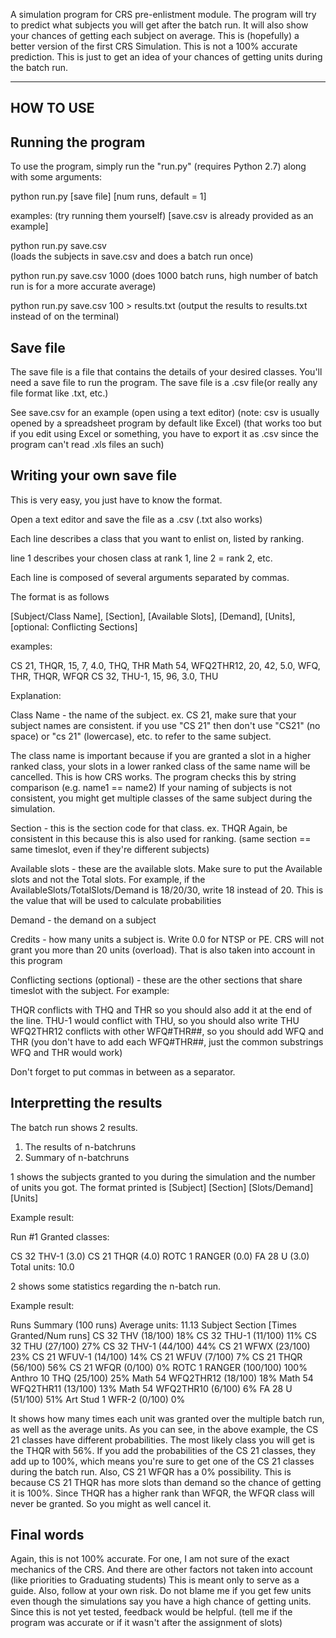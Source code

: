 A simulation program for CRS pre-enlistment module. 
The program will try to predict what subjects you will get after the batch run. 
It will also show your chances of getting each subject on average. 
This is (hopefully) a better version of the first CRS Simulation. 
This is not a 100% accurate prediction. 
This is just to get an idea of your chances of getting units during the batch run.

----------------
HOW TO USE
----------------

Running the program
------------------------

To use the program, simply run the "run.py" (requires Python 2.7) along with some arguments:

python run.py [save file] [num runs, default = 1]

examples: (try running them yourself) [save.csv is already provided as an example]

python run.py save.csv			
(loads the subjects in save.csv and does a batch run once)

python run.py save.csv 1000
(does 1000 batch runs, high number of batch run is for a more accurate average)

python run.py save.csv 100 > results.txt
(output the results to results.txt instead of on the terminal)



Save file
----------

The save file is a file that contains the details of your desired classes.
You'll need a save file to run the program.
The save file is a .csv file(or really any file format like .txt, etc.)

See save.csv for an example (open using a text editor) 
(note: csv is usually opened by a spreadsheet program by default like Excel)
(that works too but if you edit using Excel or something, 
you have to export it as .csv since the program can't read .xls files an such)


Writing your own save file
-------------------------------

This is very easy, you just have to know the format.

Open a text editor and save the file as a .csv  (.txt also works)

Each line describes a class that you want to enlist on, listed by ranking.

line 1 describes your chosen class at rank 1, line 2 = rank 2, etc.

Each line is composed of several arguments separated by commas.

The format is as follows

[Subject/Class Name], [Section], [Available Slots], [Demand], [Units], [optional: Conflicting Sections]

examples:

CS 21,  THQR,   15, 7,  4.0,    THQ,    THR
Math 54, WFQ2THR12, 20, 42, 5.0, WFQ, THR, THQR, WFQR
CS 32, THU-1, 15, 96, 3.0, THU

Explanation:

Class Name - the name of the subject. ex. CS 21, make sure that your subject names are consistent.
if you use "CS 21" then don't use "CS21" (no space) or "cs 21" (lowercase), etc. to refer to the same subject.

The class name is important because if you are granted a slot in a higher ranked class,  your slots in a lower ranked class of the same name will be cancelled.
This is how CRS works. The program checks this by string comparison (e.g. name1 == name2)
If your naming of subjects is not consistent, you might get multiple classes of the same subject during the simulation.


Section - this is the section code for that class. ex. THQR
Again, be consistent in this because this is also used for ranking.
(same section == same timeslot, even if they're different subjects)


Available slots - these are the available slots. Make sure to put the Available slots and not the Total slots.
For example, if the AvailableSlots/TotalSlots/Demand is 18/20/30, write 18 instead of 20.
This is the value that will be used to calculate probabilities


Demand - the demand on a subject


Credits - how many units a subject is. Write 0.0 for NTSP or PE. CRS will not grant you more than 20 units (overload). That is also taken into account in this program


Conflicting sections (optional) - these are the other sections that share timeslot with the subject.
For example:

THQR conflicts with THQ and THR so you should also add it at the end of the line.
THU-1 would conflict with THU, so you should also write THU
WFQ2THR12 conflicts with other WFQ#THR##, so you should add WFQ and THR
(you don't have to add each WFQ#THR##, just the common substrings WFQ and THR would work)

Don't forget to put commas in between as a separator.



Interpretting the results
----------------------------

The batch run shows 2 results.

1. The results of n-batchruns
2. Summary of n-batchruns

1 shows the subjects granted to you during the simulation and the number of units you got.
The format printed is [Subject] [Section] [Slots/Demand] [Units]

Example result:

Run #1
Granted classes:

CS 32	THV-1	(3.0)
CS 21	THQR	(4.0)
ROTC 1	RANGER	(0.0)
FA 28	U	(3.0)
Total units: 10.0


2 shows some statistics regarding the n-batch run.

Example result:

Runs Summary (100 runs)
Average units:	11.13
Subject	Section	[Times Granted/Num runs]
CS 32	THV	(18/100)	18%
CS 32	THU-1	(11/100)	11%
CS 32	THU	(27/100)	27%
CS 32	THV-1	(44/100)	44%
CS 21	WFWX	(23/100)	23%
CS 21	WFUV-1	(14/100)	14%
CS 21	WFUV	(7/100)	7%
CS 21	THQR	(56/100)	56%
CS 21	WFQR	(0/100)	0%
ROTC 1	RANGER	(100/100)	100%
Anthro 10	THQ	(25/100)	25%
Math 54	WFQ2THR12	(18/100)	18%
Math 54	WFQ2THR11	(13/100)	13%
Math 54	WFQ2THR10	(6/100)	6%
FA 28	U	(51/100)	51%
Art Stud 1	WFR-2	(0/100)	0%

It shows how many times each unit was granted over the multiple batch run, as well as the average units.
As you can see, in the above example, the CS 21 classes have different probabilities.
The most likely class you will get is the THQR with 56%.
If you add the probabilities of the CS 21 classes, they add up to 100%, which means you're sure to get one of the CS 21 classes during the batch run.
Also, CS 21 WFQR has a 0% possibility. This is because CS 21 THQR has more slots than demand so the chance of getting it is 100%. 
Since THQR has a higher rank than WFQR, the WFQR class will never be granted. So you might as well cancel it.



Final words
-------------
Again, this is not 100% accurate. For one, I am not sure of the exact mechanics of the CRS.
And there are other factors not taken into account (like priorities to Graduating students)
This is meant only to serve as a guide. 
Also, follow at your own risk.
Do not blame me if you get few units even though the simulations say you have a high chance of getting units.
Since this is not yet tested, feedback would be helpful. (tell me if the program was accurate or if it wasn't after the assignment of slots)